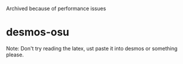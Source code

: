 Archived because of performance issues

# desmos-osu
Note: Don't try reading the latex, ust paste it into desmos or something please.
